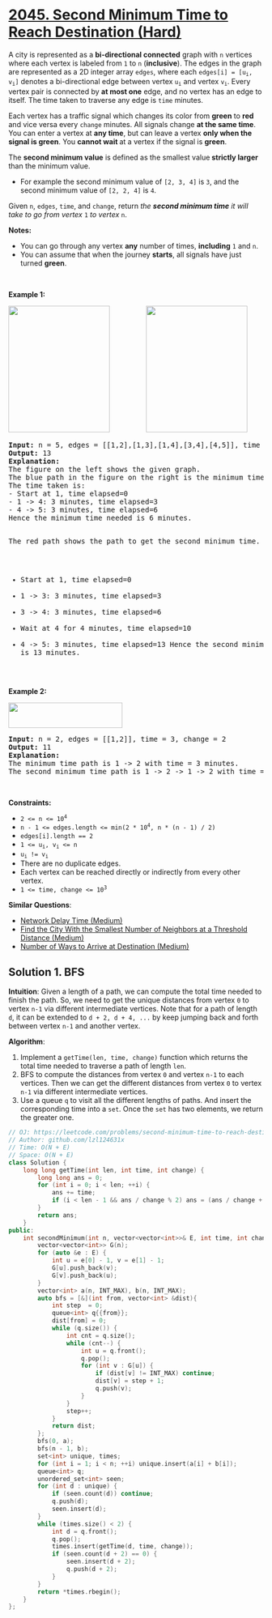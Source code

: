 # [2045. Second Minimum Time to Reach Destination (Hard)](https://leetcode.com/problems/second-minimum-time-to-reach-destination/)

<p>A city is represented as a <strong>bi-directional connected</strong> graph with <code>n</code> vertices where each vertex is labeled from <code>1</code> to <code>n</code> (<strong>inclusive</strong>). The edges in the graph are represented as a 2D integer array <code>edges</code>, where each <code>edges[i] = [u<sub>i</sub>, v<sub>i</sub>]</code> denotes a bi-directional edge between vertex <code>u<sub>i</sub></code> and vertex <code>v<sub>i</sub></code>. Every vertex pair is connected by <strong>at most one</strong> edge, and no vertex has an edge to itself. The time taken to traverse any edge is <code>time</code> minutes.</p>

<p>Each vertex has a traffic signal which changes its color from <strong>green</strong> to <strong>red</strong> and vice versa every&nbsp;<code>change</code> minutes. All signals change <strong>at the same time</strong>. You can enter a vertex at <strong>any time</strong>, but can leave a vertex <strong>only when the signal is green</strong>. You <strong>cannot wait </strong>at a vertex if the signal is <strong>green</strong>.</p>

<p>The <strong>second minimum value</strong> is defined as the smallest value<strong> strictly larger </strong>than the minimum value.</p>

<ul>
	<li>For example the second minimum value of <code>[2, 3, 4]</code> is <code>3</code>, and the second minimum value of <code>[2, 2, 4]</code> is <code>4</code>.</li>
</ul>

<p>Given <code>n</code>, <code>edges</code>, <code>time</code>, and <code>change</code>, return <em>the <strong>second minimum time</strong> it will take to go from vertex </em><code>1</code><em> to vertex </em><code>n</code>.</p>

<p><strong>Notes:</strong></p>

<ul>
	<li>You can go through any vertex <strong>any</strong> number of times, <strong>including</strong> <code>1</code> and <code>n</code>.</li>
	<li>You can assume that when the journey <strong>starts</strong>, all signals have just turned <strong>green</strong>.</li>
</ul>

<p>&nbsp;</p>
<p><strong>Example 1:</strong></p>
<img alt="" src="https://assets.leetcode.com/uploads/2021/09/29/e1.png" style="width: 200px; height: 250px;">        <img alt="" src="https://assets.leetcode.com/uploads/2021/09/29/e2.png" style="width: 200px; height: 250px;">
<pre><strong>Input:</strong> n = 5, edges = [[1,2],[1,3],[1,4],[3,4],[4,5]], time = 3, change = 5
<strong>Output:</strong> 13
<strong>Explanation:</strong>
The figure on the left shows the given graph.
The blue path in the figure on the right is the minimum time path.
The time taken is:
- Start at 1, time elapsed=0
- 1 -&gt; 4: 3 minutes, time elapsed=3
- 4 -&gt; 5: 3 minutes, time elapsed=6
Hence the minimum time needed is 6 minutes.

The red path shows the path to get the second minimum time.
- Start at 1, time elapsed=0
- 1 -&gt; 3: 3 minutes, time elapsed=3
- 3 -&gt; 4: 3 minutes, time elapsed=6
- Wait at 4 for 4 minutes, time elapsed=10
- 4 -&gt; 5: 3 minutes, time elapsed=13
Hence the second minimum time is 13 minutes.      
</pre>

<p><strong>Example 2:</strong></p>
<img alt="" src="https://assets.leetcode.com/uploads/2021/09/29/eg2.png" style="width: 225px; height: 50px;">
<pre><strong>Input:</strong> n = 2, edges = [[1,2]], time = 3, change = 2
<strong>Output:</strong> 11
<strong>Explanation:</strong>
The minimum time path is 1 -&gt; 2 with time = 3 minutes.
The second minimum time path is 1 -&gt; 2 -&gt; 1 -&gt; 2 with time = 11 minutes.</pre>

<p>&nbsp;</p>
<p><strong>Constraints:</strong></p>

<ul>
	<li><code>2 &lt;= n &lt;= 10<sup>4</sup></code></li>
	<li><code>n - 1 &lt;= edges.length &lt;= min(2 * 10<sup>4</sup>, n * (n - 1) / 2)</code></li>
	<li><code>edges[i].length == 2</code></li>
	<li><code>1 &lt;= u<sub>i</sub>, v<sub>i</sub> &lt;= n</code></li>
	<li><code>u<sub>i</sub> != v<sub>i</sub></code></li>
	<li>There are no duplicate edges.</li>
	<li>Each vertex can be reached directly or indirectly from every other vertex.</li>
	<li><code>1 &lt;= time, change &lt;= 10<sup>3</sup></code></li>
</ul>


**Similar Questions**:
* [Network Delay Time (Medium)](https://leetcode.com/problems/network-delay-time/)
* [Find the City With the Smallest Number of Neighbors at a Threshold Distance (Medium)](https://leetcode.com/problems/find-the-city-with-the-smallest-number-of-neighbors-at-a-threshold-distance/)
* [Number of Ways to Arrive at Destination (Medium)](https://leetcode.com/problems/number-of-ways-to-arrive-at-destination/)


## Solution 1. BFS

**Intuition**: Given a length of a path, we can compute the total time needed to finish the path. So, we need to get the unique distances from vertex `0` to vertex `n-1` via different intermediate vertices. Note that for a path of length `d`, it can be extended to `d + 2, d + 4, ...` by keep jumping back and forth between vertex `n-1` and another vertex.

**Algorithm**:

1. Implement a `getTime(len, time, change)` function which returns the total time needed to traverse a path of length `len`.
1. BFS to compute the distances from vertex `0` and vertex `n-1` to each vertices. Then we can get the different distances from vertex `0` to vertex `n-1` via different intermediate vertices.
1. Use a queue `q` to visit all the different lengths of paths. And insert the corresponding time into a `set`. Once the `set` has two elements, we return the greater one.

```cpp
// OJ: https://leetcode.com/problems/second-minimum-time-to-reach-destination/
// Author: github.com/lzl124631x
// Time: O(N + E)
// Space: O(N + E)
class Solution {
    long long getTime(int len, int time, int change) {
        long long ans = 0;
        for (int i = 0; i < len; ++i) {
            ans += time;
            if (i < len - 1 && ans / change % 2) ans = (ans / change + 1) * change;
        }
        return ans;
    }
public:
    int secondMinimum(int n, vector<vector<int>>& E, int time, int change) {
        vector<vector<int>> G(n);
        for (auto &e : E) {
            int u = e[0] - 1, v = e[1] - 1;
            G[u].push_back(v);
            G[v].push_back(u);
        }
        vector<int> a(n, INT_MAX), b(n, INT_MAX);
        auto bfs = [&](int from, vector<int> &dist){
            int step  = 0;
            queue<int> q{{from}};
            dist[from] = 0;
            while (q.size()) {
                int cnt = q.size();
                while (cnt--) {
                    int u = q.front();
                    q.pop();
                    for (int v : G[u]) {
                        if (dist[v] != INT_MAX) continue;
                        dist[v] = step + 1;
                        q.push(v);
                    }
                }
                step++;
            }
            return dist;
        };
        bfs(0, a);
        bfs(n - 1, b);
        set<int> unique, times;
        for (int i = 1; i < n; ++i) unique.insert(a[i] + b[i]);
        queue<int> q;
        unordered_set<int> seen;
        for (int d : unique) {
            if (seen.count(d)) continue;
            q.push(d);
            seen.insert(d);
        }
        while (times.size() < 2) {
            int d = q.front();
            q.pop();
            times.insert(getTime(d, time, change));
            if (seen.count(d + 2) == 0) {
                seen.insert(d + 2);
                q.push(d + 2);
            }
        }
        return *times.rbegin();
    }
};
```